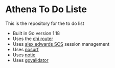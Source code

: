 # Athena To Do Liste

This is the repository for the to do list

- Built in Go version 1.18
- Uses the [chi router](https://github.com/go-chi/chi)
- Uses [alex edwards SCS](https://github.com/alexadwerds/scs) session management
- Uses [nosurf](https://github.com/justinas/nosurf)
- Uses [notie](https://github.com/jaredreich/notie)
- Uses [govalidator](https://github.com/asaskevich/govalidator)
